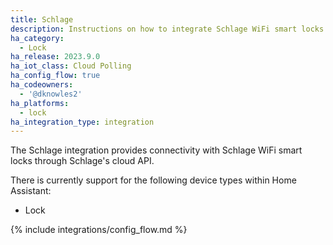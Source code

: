 ```yaml
---
title: Schlage
description: Instructions on how to integrate Schlage WiFi smart locks into Home Assistant.
ha_category:
  - Lock
ha_release: 2023.9.0
ha_iot_class: Cloud Polling
ha_config_flow: true
ha_codeowners:
  - '@dknowles2'
ha_platforms:
  - lock
ha_integration_type: integration
---
```


The Schlage integration provides connectivity with Schlage WiFi smart locks through Schlage's cloud API.

There is currently support for the following device types within Home Assistant:

- Lock

{% include integrations/config_flow.md %}
